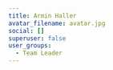 ```yaml
---
title: Armin Haller
avatar_filename: avatar.jpg
social: []
superuser: false
user_groups:
  - Team Leader
---
```

